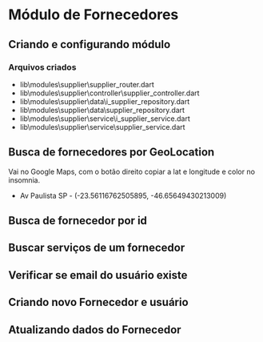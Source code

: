 # Módulo de Fornecedores

## Criando e configurando módulo

### Arquivos criados

- lib\modules\supplier\supplier_router.dart
- lib\modules\supplier\controller\supplier_controller.dart
- lib\modules\supplier\data\i_supplier_repository.dart
- lib\modules\supplier\data\supplier_repository.dart
- lib\modules\supplier\service\i_supplier_service.dart
- lib\modules\supplier\service\supplier_service.dart

## Busca de fornecedores por GeoLocation

Vai no Google Maps, com o botão direito copiar a lat e longitude e color no insomnia.

- Av Paulista SP - (-23.56116762505895, -46.65649430213009)

## Busca de fornecedor por id

## Buscar serviços de um fornecedor

## Verificar se email do usuário existe

## Criando novo Fornecedor e usuário

## Atualizando dados do Fornecedor

